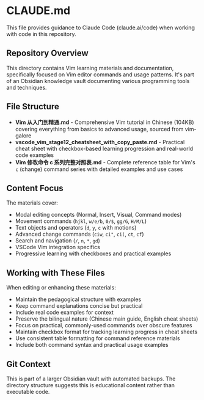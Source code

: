 # CLAUDE.md

This file provides guidance to Claude Code (claude.ai/code) when working with code in this repository.

## Repository Overview

This directory contains Vim learning materials and documentation, specifically focused on Vim editor commands and usage patterns. It's part of an Obsidian knowledge vault documenting various programming tools and techniques.

## File Structure

- **Vim 从入门到精通.md** - Comprehensive Vim tutorial in Chinese (104KB) covering everything from basics to advanced usage, sourced from vim-galore
- **vscode_vim_stage12_cheatsheet_with_copy_paste.md** - Practical cheat sheet with checkbox-based learning progression and real-world code examples
- **Vim 修改命令 c 系列完整对照表.md** - Complete reference table for Vim's `c` (change) command series with detailed examples and use cases

## Content Focus

The materials cover:
- Modal editing concepts (Normal, Insert, Visual, Command modes)
- Movement commands (`hjkl`, `w/e/b`, `0/$`, `gg/G`, `H/M/L`)
- Text objects and operators (`d`, `y`, `c` with motions)
- Advanced change commands (`ciw`, `ci"`, `ci(`, `ct`, `cf`)
- Search and navigation (`/`, `n`, `*`, `gd`)
- VSCode Vim integration specifics
- Progressive learning with checkboxes and practical examples

## Working with These Files

When editing or enhancing these materials:
- Maintain the pedagogical structure with examples
- Keep command explanations concise but practical
- Include real code examples for context
- Preserve the bilingual nature (Chinese main guide, English cheat sheets)
- Focus on practical, commonly-used commands over obscure features
- Maintain checkbox format for tracking learning progress in cheat sheets
- Use consistent table formatting for command reference materials
- Include both command syntax and practical usage examples

## Git Context

This is part of a larger Obsidian vault with automated backups. The directory structure suggests this is educational content rather than executable code.